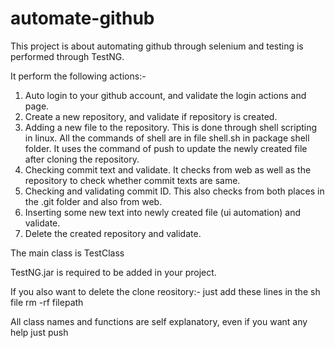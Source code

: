 # automate-github

This project is about automating github through selenium and testing is performed through TestNG.

It perform the following actions:-

1. Auto login to your github account, and validate the login actions and page.
2. Create a new repository, and validate if repository is created.
3. Adding a new file to the repository. This is done through shell scripting in linux. All the commands of shell are in file shell.sh in package shell folder. It uses the command of push to update the newly created file after cloning the repository.
4. Checking commit text and validate. It checks from web as well as the repository to check whether commit texts are same.
5. Checking and validating commit ID. This also checks from both places in the .git folder and also from web.
6. Inserting some new text into newly created file (ui automation) and validate.
7. Delete the created repository and validate.

The main class is TestClass

TestNG.jar is required to be added in your project.

If you also want to delete the clone reository:-
just add these lines in the sh file
rm -rf filepath

All class names and functions are self explanatory, even if you want any help just push
